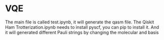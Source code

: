 # VQE
The main file is called test.ipynb, it will generate the qasm file.
The Qiskit Ham Trotterization.ipynb needs to install pyscf, you can pip to install it. And it will generated different Pauli strings by changing the molecular and basis
